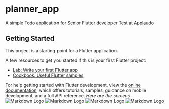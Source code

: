 # planner_app

A simple Todo application for Senior Flutter developer Test at Applaudo
## Getting Started

This project is a starting point for a Flutter application.

A few resources to get you started if this is your first Flutter project:

- [Lab: Write your first Flutter app](https://docs.flutter.dev/get-started/codelab)
- [Cookbook: Useful Flutter samples](https://docs.flutter.dev/cookbook)

For help getting started with Flutter development, view the
[online documentation](https://docs.flutter.dev/), which offers tutorials,
samples, guidance on mobile development, and a full API reference.
*Here are the screens*
![Markdown Logo](/assets/screen1.png)
![Markdown Logo](/assets/screen1.png)
![Markdown Logo](/assets/screen1.png)
![Markdown Logo](/assets/screen1.png)
